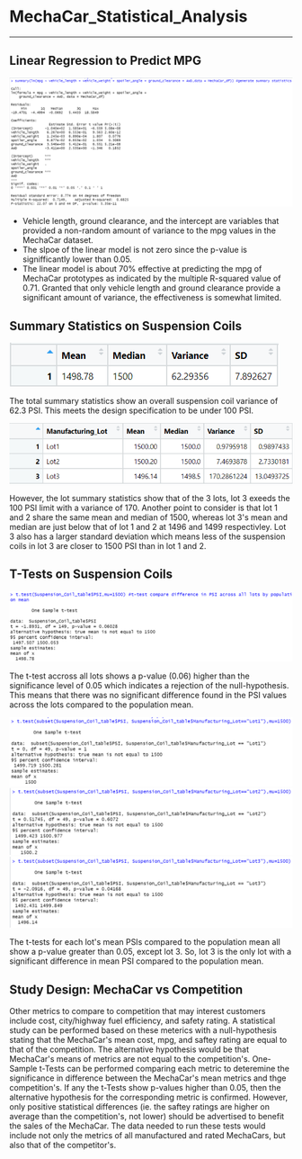 # **MechaCar_Statistical_Analysis**
---
## Linear Regression to Predict MPG
![picture alt](https://github.com/ChristinaGalley/MechaCar_Statistical_Analysis-/blob/main/Resources/Linear_Regression_to_Predict_MPG.png)

- Vehicle length, ground clearance, and the intercept are variables that provided a non-random amount of variance to the mpg values in the MechaCar dataset.
- The slpoe of the linear model is not zero since the p-value is signifficantly lower than 0.05.
- The linear model is about 70% effective at predicting the mpg of MechaCar prototypes as indicated by the multiple R-squared value of 0.71. Granted that only vehicle length and ground clearance provide a significant amount of variance, the effectiveness is somewhat limited.

## Summary Statistics on Suspension Coils
![picture alt](https://github.com/ChristinaGalley/MechaCar_Statistical_Analysis-/blob/main/Resources/total_summary.png)

The total summary statistics show an overall suspension coil variance of 62.3 PSI. This meets the design specification to be under 100 PSI.

![picture alt](https://github.com/ChristinaGalley/MechaCar_Statistical_Analysis-/blob/main/Resources/lot_summary.png)

However, the lot summary statistics show that of the 3 lots, lot 3 exeeds the 100 PSI limit with a variance of 170. Another point to consider is that lot 1 and 2 share the same mean and median of 1500, whereas lot 3's mean and median are just below that of lot 1 and 2 at 1496 and 1499 respectivley. Lot 3 also has a larger standard deviation which means less of the suspension coils in lot 3 are closer to 1500 PSI than in lot 1 and 2.

## T-Tests on Suspension Coils
![picture alt](https://github.com/ChristinaGalley/MechaCar_Statistical_Analysis-/blob/main/Resources/t-test_all_lots.png)

The t-test accross all lots shows a p-value (0.06) higher than the significance level of 0.05 which indicates a rejection of the null-hypothesis. This means that there was no significant difference found in the PSI values across the lots compared to the population mean.

![picture alt](https://github.com/ChristinaGalley/MechaCar_Statistical_Analysis-/blob/main/Resources/t-test_lot_1.png)
![picture alt](https://github.com/ChristinaGalley/MechaCar_Statistical_Analysis-/blob/main/Resources/t-test_lot_2.png)
![picture alt](https://github.com/ChristinaGalley/MechaCar_Statistical_Analysis-/blob/main/Resources/t-test_lot_3.png)

The t-tests for each lot's mean PSIs compared to the population mean all show a p-value greater than 0.05, except lot 3. So, lot 3 is the only lot with a significant difference in mean PSI compared to the population mean.

## Study Design: MechaCar vs Competition
Other metrics to compare to competition that may interest customers include cost, city/highway fuel efficiency, and safety rating. A statistical study can be performed based on these meterics with a null-hypothesis stating that the MechaCar's mean cost, mpg, and saftey rating are equal to that of the competition. The alternative hypothesis would be that MechaCar's means of metrics are not equal to the competition's. One-Sample t-Tests can be performed comparing each metric to deteremine the significance in difference between the MechaCar's mean metrics and thge competition's. If any the t-Tests show p-values higher than 0.05, then the alternative hypothesis for the corresponding metric is confirmed. However, only positive statistical differences (ie. the saftey ratings are higher on average than the competition's, not lower) should be advertised to benefit the sales of the MechaCar. The data needed to run these tests would include not only the metrics of all manufactured and rated MechaCars, but also that of the competitor's.
